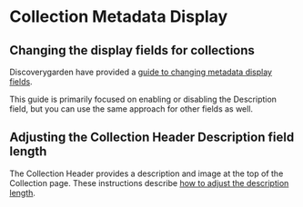 # Collection Metadata Display

## Changing the display fields for collections

Discoverygarden have provided a [guide to changing metadata display fields](https://scribehow.com/shared/Guide_to_Managing_Display_of_Collection_Metadata_in_DGI_Starter__yW06MhIQRb-uf6w5F_qceA).

This guide is primarily focused on enabling or disabling the Description field, but you can use the same approach for other fields as well.

## Adjusting the Collection Header Description field length

The Collection Header provides a description and image at the top of the Collection page. These instructions describe [how to adjust the description length](https://scribehow.com/shared/Adjusting_content_description_trim_length_in_DGI_starter_site__JyYDWZAKROaRPhvuad8M-A).